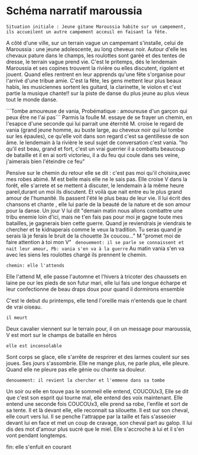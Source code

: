 # Schéma narratif maroussia
```Situation initiale : Jeune gitane Maroussia habite sur un campement, ils accueilent un autre campement acceuil en faisant la fête.```
<p> A côté d'une ville, sur un terrain vague un campemant s'installe, celui de Maroussia : une jeune adolescente, au long cheveux noir. Autour d'elle les chevaux pature dans le champs, les roulottes sont garéé et des tentes de dresse, le terrain vague prend vie. C'est le pritemps, dés le lendemain Maroussia et ses copines trouvent la rivière ou elles discutent, rigolent et jouent. Quand elles rentrent en leur apprends qu'une fête s'organise pour l'arrivé d'une tribue amie. 
C'est la fête, les gens mettent leur plus beaux habis, les musiciennes sortent les guitard, la clarinette, le violon et c'est partie la musique chante!! sur la piste de danse du plus jeune au plus vieux tout le monde danse. </p> 
 
 <p> ```Tombe amoureuse de vania, Probématique : amoureuse d'un garçon qui peux ếtre ne l'ai pas```
Parmis la foulle M. essaye de se frayer un chemin, en l'esapce d'une seconde qui lui parrait une éternité M. croise le regard de vania (grand jeune homme, au buste large, au cheveux noir qui lui tombe sur les épaules), ce qu'elle voit dans son regard c'est sa gentillesse de son âme.
le lendemain à la rivière le seul sujet de conversation c'est vania. "ho qu'il est beau, grand et fort, c'est un vrai guerrier il a combattu beaucoup de bataille et il en ai sorti victorieu, il a du feu qui coule dans ses veine, j'aimerais bien l'éteindre ce feu"

Pensive sur le chemin du retour elle se dit : c'est pas moi qu'il choisira,avec mes robes abimé. M est belle mais elle ne le sais pas. Elle croise V dans la forêt, elle s'arrete et se mettent à discuter, le lendemain à la même heure pareil,durant un moi ils discutent. Et voilà que nait entre eu le plus grand amour de l'humanité. Ils passent l'été le plus beau de leur vie. Il lui écrit des chansons et chante , elle lui parle de la beauté de la nature et de son amour pour la danse. Un jour V lui dit "demain matin nous allons combattre une tribu enemie loin d'ici, mais ne t'en fais pas pour moi je gagne toute mes batailles, je gagnerais bien cette guerre. Quand je reviendrais je viendrais te chercher et te kidnaperais comme le veux la tradition. Tu seras quand je serais là je ferais le bruit de la chouette 3x coucou..."
    M "promet moi de faire attention à toi mon V"
``` denouement: il se parle se connaissent et nait leur amour, Pb: vania s'en va à la guerre```
Au matin vania s'en va avec les siens les roulottes chargé ils prennent le chemin.</p> 

```chemin: elle l'attends``` 

 <p>  Elle l'attend M, elle passe l'automne et l'hivers à tricoter des chaussets en laine pe our les pieds de son futur mari, elle lui fais une longue écharpe et leur confectionne de beau draps doux pour quand il dormirons ensemble
  
  C'est le debut du printemps, elle tend l'oreille mais n'entends que le chant de vrai oiseau. </p> 
  
```il meurt```
 <p> Deux cavalier viennent sur le terrain pour, il on un message pour maroussia, V est mort sur le champs de bataille en héros </p> 
  
```elle est inconsolable```
<p> Sont corps se glace, elle s'arrête de resprirer et des larmes coulent sur ses joues. Ses jours s'assombrie. Elle ne mange plus, ne parle plus, elle pleure. Quand elle ne pleure pas elle génie ou chante sa douleur. </p> 
  
```denouement: il revient la chercher et l'emmene dans sa tombe```
<p> Un soir ou elle en touve pas le sommeil elle entend, COUCOUx3, Elle se dit que c'est son esprit qui tourne mal, elle entend des voix maintenant. Elle entend une seconde fois COUCOUx3, elle prend sa robe, l'enfile et sort de sa tente. Il et là devant elle, elle reconnait sa silouette. Il est sur son cheval, elle court vers lui. Il se penche l'attrappe par la taille et fais s'asseoier devant lui en face et met un coup de cravage, son cheval part au galop. Il lui dis des mot d'amour plus sucré que le miel. Elle s'accroche à lui et il s'en vont pendant longtemps.</p>

<p> fin: elle s'enfuit en courant </p>
